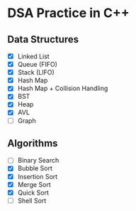 # DSA Practice in C++

## Data Structures

- [x] Linked List
- [x] Queue (FIFO)
- [x] Stack (LIFO)
- [x] Hash Map
- [x] Hash Map + Collision Handling
- [x] BST
- [x] Heap
- [x] AVL
- [ ] Graph

## Algorithms

- [ ] Binary Search
- [x] Bubble Sort
- [x] Insertion Sort
- [x] Merge Sort 
- [x] Quick Sort
- [ ] Shell Sort
